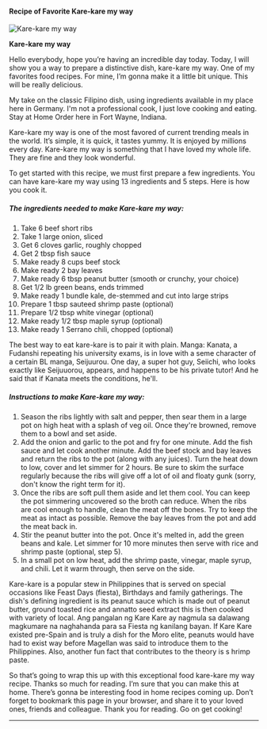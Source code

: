             

#### Recipe of Favorite Kare-kare my way

![Kare-kare my way](https://img-global.cpcdn.com/recipes/1efa81ff03505a5d/751x532cq70/kare-kare-my-way-recipe-main-photo.jpg)

**Kare-kare my way**

Hello everybody, hope you’re having an incredible day today. Today, I will show you a way to prepare a distinctive dish, kare-kare my way. One of my favorites food recipes. For mine, I’m gonna make it a little bit unique. This will be really delicious.

My take on the classic Filipino dish, using ingredients available in my place here in Germany. I'm not a professional cook, I just love cooking and eating. Stay at Home Order here in Fort Wayne, Indiana.

Kare-kare my way is one of the most favored of current trending meals in the world. It’s simple, it is quick, it tastes yummy. It is enjoyed by millions every day. Kare-kare my way is something that I have loved my whole life. They are fine and they look wonderful.

To get started with this recipe, we must first prepare a few ingredients. You can have kare-kare my way using 13 ingredients and 5 steps. Here is how you cook it.

##### The ingredients needed to make Kare-kare my way:

1.  Take 6 beef short ribs
2.  Take 1 large onion, sliced
3.  Get 6 cloves garlic, roughly chopped
4.  Get 2 tbsp fish sauce
5.  Make ready 8 cups beef stock
6.  Make ready 2 bay leaves
7.  Make ready 6 tbsp peanut butter (smooth or crunchy, your choice)
8.  Get 1/2 lb green beans, ends trimmed
9.  Make ready 1 bundle kale, de-stemmed and cut into large strips
10.  Prepare 1 tbsp sauteed shrimp paste (optional)
11.  Prepare 1/2 tbsp white vinegar (optional)
12.  Make ready 1/2 tbsp maple syrup (optional)
13.  Make ready 1 Serrano chili, chopped (optional)

The best way to eat kare-kare is to pair it with plain. Manga: Kanata, a Fudanshi repeating his university exams, is in love with a seme character of a certain BL manga, Seijuurou. One day, a super hot guy, Seiichi, who looks exactly like Seijuuorou, appears, and happens to be his private tutor! And he said that if Kanata meets the conditions, he'll.

##### Instructions to make Kare-kare my way:

1.  Season the ribs lightly with salt and pepper, then sear them in a large pot on high heat with a splash of veg oil. Once they're browned, remove them to a bowl and set aside.
2.  Add the onion and garlic to the pot and fry for one minute. Add the fish sauce and let cook another minute. Add the beef stock and bay leaves and return the ribs to the pot (along with any juices). Turn the heat down to low, cover and let simmer for 2 hours. Be sure to skim the surface regularly because the ribs will give off a lot of oil and floaty gunk (sorry, don't know the right term for it).
3.  Once the ribs are soft pull them aside and let them cool. You can keep the pot simmering uncovered so the broth can reduce. When the ribs are cool enough to handle, clean the meat off the bones. Try to keep the meat as intact as possible. Remove the bay leaves from the pot and add the meat back in.
4.  Stir the peanut butter into the pot. Once it's melted in, add the green beans and kale. Let simmer for 10 more minutes then serve with rice and shrimp paste (optional, step 5).
5.  In a small pot on low heat, add the shrimp paste, vinegar, maple syrup, and chili. Let it warm through, then serve on the side.

Kare-kare is a popular stew in Philippines that is served on special occasions like Feast Days (fiesta), Birthdays and family gatherings. The dish's defining ingredient is its peanut sauce which is made out of peanut butter, ground toasted rice and annatto seed extract this is then cooked with variety of local. Ang pangalan ng Kare Kare ay nagmula sa dalawang magkumare na naghahanda para sa Fiesta ng kanilang bayan. If Kare Kare existed pre-Spain and is truly a dish for the Moro elite, peanuts would have had to exist way before Magellan was said to introduce them to the Philippines. Also, another fun fact that contributes to the theory is s hrimp paste.

So that’s going to wrap this up with this exceptional food kare-kare my way recipe. Thanks so much for reading. I’m sure that you can make this at home. There’s gonna be interesting food in home recipes coming up. Don’t forget to bookmark this page in your browser, and share it to your loved ones, friends and colleague. Thank you for reading. Go on get cooking!

* * *